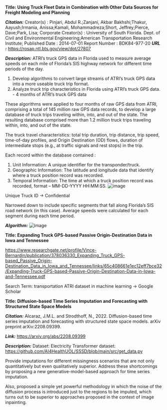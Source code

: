 **Title: Using Truck Fleet Data in Combination with Other Data Sources for Freight Modeling and Planning**

***Citation:*** Creator(s) : Pinjari, Abdul R.;Zanjani, Akbar Bakhshi;Thakur, Aayush;Irmania, Anissa;Kamali, Mohammadreza;Short, Jeffrey;Pierce, Dave;Park, Lisa;
Corporate Creator(s) : University of South Florida. Dept. of Civil and Environmental Engineering;American Transportation Research Institute;
Published Date : 2014-07-01
Report Number : BDK84-977-20
***URL :*** https://rosap.ntl.bts.gov/view/dot/27807

***Description:***
ATRI’s truck GPS data in Florida used to measure average speeds on each mile of Florida’s SIS highway network for different time periods of the day. 

1. Develop algorithms to convert large streams of ATRI’s truck GPS data into a more useable truck trip format.
2. Analyze truck trip characteristics in Florida using ATRI’s truck GPS data. - 4 months of ATRI’s truck GPS data

These algorithms were applied to four months of raw GPS data from ATRI, comprising a total of 145 million raw GPS data records, to develop a large database of truck trips traveling within, into, and out of the state. The resulting database comprised more than 1.2
million truck trips traveling within, into, and out of the state. 

The truck travel characteristics: total trip duration, trip distance, trip speed, time-of-day profiles, and Origin Destination (OD) flows, duration of intermediate stops (e.g., at traffic signals and rest stops) in the trip.

Each record within the database contained :
1. Unit Information: A unique identifier for the transponder/truck.
2. Geographic Information: The latitude and longitude data that identify where a truck position record was recorded.
3. Temporal Information: The time at which a truck position record was recorded, format – MM-DD-YYYY HH:MM:SS.
![image](https://github.com/shradha125/TBD-Center-Freight-Data-Research-Project/assets/69496783/fd267b92-2456-4f5f-b498-05d9a281173d)

Unique Truck ID -> Confidential

Narrowed down to include specific segments that fall along Florida’s SIS road network (in this case).
Average speeds were calculated for each segment during each time period.

***Algorithm:***
![image](https://github.com/shradha125/TBD-Center-Freight-Data-Research-Project/assets/69496783/b6c60992-bd97-4f52-b064-c922ee631f81)


**Title: Expanding Truck GPS-based Passive Origin-Destination Data in Iowa and Tennessee**

https://www.researchgate.net/profile/Vince-Bernardin/publication/378036330_Expanding_Truck_GPS-based_Passive_Origin-Destination_Data_in_Iowa_and_Tennessee/links/65c408661e1ec12eff7bce32/Expanding-Truck-GPS-based-Passive-Origin-Destination-Data-in-Iowa-and-Tennessee.pdf


Search Term: transportation ATRI dataset in machine learning -> Google Scholar


**Title: Diffusion-based Time Series Imputation and Forecasting with Structured State Space Models**

***Citation:*** Alcaraz, J.M.L. and Strodthoff, N., 2022. Diffusion-based time series imputation and forecasting with structured state space models. arXiv preprint arXiv:2208.09399.

***Link:*** https://arxiv.org/abs/2208.09399

***Description:***
Dataset: Electricity Transformer dataset: https://github.com/AI4HealthUOL/SSSD/blob/main/src/get_data.py 

Provide imputations for different missingness scenarios that are not only quantitatively but even qualitatively superior.
Address these shortcomings by proposing a new generative-model-based approach for time series imputation. 

Also, proposed a simple yet powerful methodology in which the noise of the diffusion process is introduced just to the regions to be imputed, which turns out to be superior to approaches proposed in the context of image inpainting.
